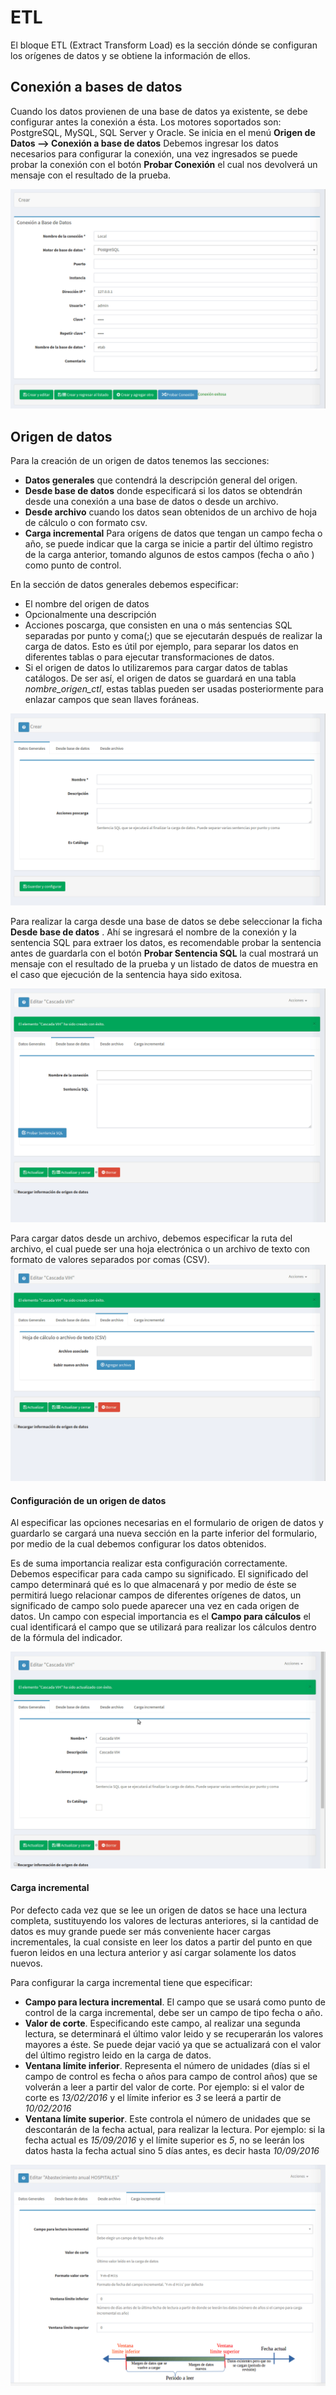 # ETL
El bloque ETL (Extract Transform Load) es la sección dónde se configuran los orígenes de datos y se obtiene la información de ellos.

## Conexión a bases de datos
Cuando los datos provienen de una base de datos ya existente, se debe configurar antes la conexión a ésta. 
Los motores soportados son: PostgreSQL, MySQL, SQL Server y Oracle.
Se inicia en el menú **Origen de Datos --> Conexión a base de datos** Debemos ingresar los datos necesarios para configurar la conexión, 
una vez ingresados se puede probar la conexión con el botón **Probar Conexión** el cual nos devolverá un mensaje con el resultado de la prueba.

![Formulario de conexión de base de datos](images/crear_conexion.gif)


## Origen de datos
Para la creación de un origen de datos tenemos las secciones: 
- **Datos generales** que contendrá la descripción general del origen. 
- **Desde base de datos** donde especificará si los datos se obtendrán desde una conexión a una base de datos o desde un archivo.
- **Desde archivo** cuando los datos sean obtenidos de un archivo de hoja de cálculo o con formato csv.
- **Carga incremental** Para orígens de datos que tengan un campo fecha o año, se puede indicar que la carga se inicie a partir del último registro de la 
carga anterior, tomando algunos de estos campos (fecha o año ) como punto de control.


En la sección de datos generales debemos especificar:
- El nombre del origen de datos
- Opcionalmente una descripción
- Acciones poscarga, que consisten en una o más sentencias SQL separadas por punto y coma(;) que se ejecutarán después de realizar la carga de datos. 
Esto es útil por ejemplo, para separar los datos en diferentes tablas o para ejecutar transformaciones de datos.
- Si el origen de datos lo utilizaremos para cargar datos de tablas catálogos. De ser así, el origen de datos se guardará en una tabla *nombre_origen_ctl*, 
estas tablas pueden ser usadas posteriormente para enlazar campos que sean llaves foráneas.

![Creación de origen de datos](images/crear_origen_datos.gif)


Para realizar la carga desde una base de datos se debe seleccionar la ficha **Desde base de datos** . 
Ahí se ingresará el nombre de la conexión y la sentencia SQL para extraer los datos, es recomendable probar la sentencia 
antes de guardarla con el botón **Probar Sentencia SQL** la cual mostrará un mensaje con el resultado de la prueba y un 
listado de datos de muestra en el caso que ejecución de la sentencia haya sido exitosa.

![Creación de origen de datos a partir de sentencia SQL](images/origen_datos_sql.gif)

Para cargar datos desde un archivo, debemos especificar la ruta del archivo, el cual puede ser una hoja electrónica
o un archivo de texto con formato de valores separados por comas (CSV).
![Creación de origen de datos a partir archivo](images/origen_datos_archivo.gif)


#### Configuración de un origen de datos
Al especificar las opciones necesarias en el formulario de origen de datos y guardarlo se cargará una nueva sección en la parte inferior del formulario, 
por medio de la cual debemos configurar los datos obtenidos.

Es de suma importancia realizar esta configuración correctamente. Debemos especificar para cada campo su significado. El significado 
del campo determinará qué es lo que almacenará y por medio de éste se permitirá luego relacionar campos de diferentes orígenes de datos, 
un significado de campo solo puede aparecer una vez en cada origen de datos. Un campo con especial importancia 
es el **Campo para cálculos** el cual identificará el campo que se utilizará para realizar los cálculos dentro de la fórmula del indicador.

![Configuración del origen de datos](images/origen_datos_significados.gif)


#### Carga incremental
Por defecto cada vez que se lee un origen de datos se hace una lectura completa, sustituyendo los valores de lecturas anteriores, 
si la cantidad de datos es muy grande puede ser más conveniente hacer cargas incrementales, la cual consiste en leer los datos a 
partir del punto en que fueron leidos en una lectura anterior y así cargar solamente los datos nuevos.


Para configurar la carga incremental tiene que especificar:
- **Campo para lectura incremental**. El campo que se usará como punto de control de la carga incremental, debe ser un campo de tipo fecha o año. 
- **Valor de corte**. Especificando este campo, al realizar una segunda lectura, se determinará el último valor leido y se recuperarán los valores mayores a éste.
Se puede dejar vació ya que se actualizará con el valor del último registro leido en la carga de datos. 
- **Ventana límite inferior**. Representa el número de unidades (días si el campo de control es fecha o años para campo de control años) que se volverán a 
leer a partir del valor de corte. Por ejemplo: si el valor de corte es *13/02/2016* y el límite inferior es *3* se leerá a partir de *10/02/2016*
- **Ventana límite superior**. Este controla el número de unidades que se descontarán de la fecha actual, para realizar la lectura. 
Por ejemplo: si la fecha actual es *15/09/2016* y el límite superior es *5*, no se leerán los datos hasta la fecha actual sino 5 días antes, 
es decir hasta *10/09/2016*

![Carga incremental](images/carga_incremental.gif)
